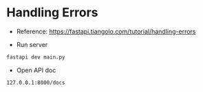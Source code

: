 # Handling Errors

- Reference: https://fastapi.tiangolo.com/tutorial/handling-errors

- Run server

```bash
fastapi dev main.py
```

- Open API doc

```bash
127.0.0.1:8000/docs
```
